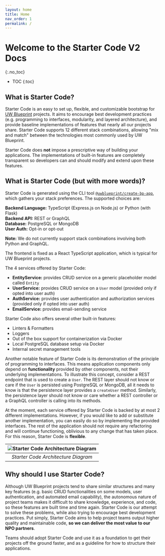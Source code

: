 ```yaml
---
layout: home
title: Home
nav_order: 1
permalink: /
---
```


# Welcome to the Starter Code V2 Docs
{:.no_toc}

* TOC
{:toc}

## What is Starter Code?

Starter Code is an easy to set up, flexible, and customizable bootstrap for [UW Blueprint](https://uwblueprint.org) projects. It aims to encourage best development practices (e.g. programming to interfaces, modularity, and layered architecture), and provide baseline implementations of features that nearly all our projects share. Starter Code supports 12 different stack combinations, allowing "mix and match" between the technologies most commonly used by UW Blueprint.

Starter Code does **not** impose a prescriptive way of building your applications. The implementations of built-in features are completely transparent so developers can and should modify and extend upon these features.

## What is Starter Code (but with more words)?

Starter Code is generated using the CLI tool [`@uwblueprint/create-bp-app`](https://www.npmjs.com/package/@uwblueprint/create-bp-app), which gathers your stack preferences. The supported choices are:

**Backend Language:** TypeScript (Express.js on Node.js) or Python (with Flask)<br>
**Backend API:** REST or GraphQL<br>
**Database:** PostgreSQL or MongoDB<br>
**User Auth:** Opt-in or opt-out

**Note:** We do not currently support stack combinations involving both Python and GraphQL.

The frontend is fixed as a React TypeScript application, which is typical for UW Blueprint projects.

The 4 services offered by Starter Code:
* **EntityService:** provides CRUD service on a generic placeholder model called `Entity`
* **UserService:** provides CRUD service on a `User` model (provided only if opted into user auth)
* **AuthService:** provides user authentication and authorization services (provided only if opted into user auth)
* **EmailService:** provides email-sending service

Starter Code also offers several other built-in features:
* Linters & Formatters
* Loggers
* Out of the box support for containerization via Docker
* Local PostgreSQL database setup via Docker
* Internal secret management tools

Another notable feature of Starter Code is its demonstration of the principle of programming to interfaces. This means application components only depend on **functionality** provided by other components, not their underlying implementations. To illustrate this concept, consider a REST endpoint that is used to create a `User`. The REST layer should not know or care if the `User` is persisted using PostgreSQL or MongoDB, all it needs to know is that the persistence layer provides a `createUser` method. Similarly, the persistence layer should not know or care whether a REST controller or a GraphQL controller is calling into its methods.

At the moment, each service offered by Starter Code is backed by at most 2 different implementations. However, if you would like to add or substitute another implementation, you can easily do so by implementing the provided interfaces. The rest of the application should not require any refactoring and will continue functioning, oblivious to any change that has taken place. For this reason, Starter Code is **flexible**.

| ![Starter Code Architecture Diagram](/assets/starter-code-architecture.png) | 
|:--:| 
| *Starter Code Architecture Diagram*|

## Why should I use Starter Code?

Although UW Blueprint projects tend to share similar structures and many key features (e.g. basic CRUD functionalities on some models, user authentication, and automated email capability), the autonomous nature of project teams makes it difficult to share knowledge, experience, and code, so these features are built time and time again. Starter Code is our attempt to solve these problems, while also trying to encourage best development practices. Put simply, Starter Code aims to help project teams output higher quality and maintainable code, **so we can deliver the most value to our NPO partners**.

Teams should adopt Starter Code and use it as a foundation to get their projects off the ground faster, and as a guideline for how to structure their applications.


